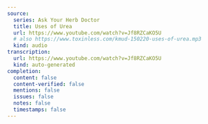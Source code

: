 ```yaml
---
source:
  series: Ask Your Herb Doctor
  title: Uses of Urea
  url: https://www.youtube.com/watch?v=Jf8RZCaKO5U
  # also https://www.toxinless.com/kmud-150220-uses-of-urea.mp3
  kind: audio
transcription:
  url: https://www.youtube.com/watch?v=Jf8RZCaKO5U
  kind: auto-generated
completion:
  content: false
  content-verified: false
  mentions: false
  issues: false
  notes: false
  timestamps: false
---
```

